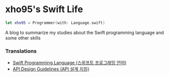 
# xho95's Swift Life

```swift
let xho95 = Programmer(with: Language.swift)
```

A blog to summarize my studies about the Swift programming language and some other skills

### Translations

* [Swift Programming Language (스위프트 프로그래밍 언어)](https://xho95.github.io/swift/programming/language/grammar/2017/02/28/The-Swift-Programming-Language.html)
* [API Design Guidelines (API 설계 지침)](https://xho95.github.io/swift/language/grammar/revision/history/2020/10/08/API-Design-Guidelines.html)
